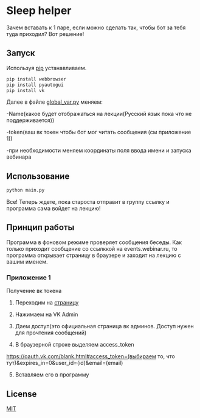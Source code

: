 # Sleep helper

Зачем вставать к 1 паре, если можно сделать так, чтобы бот за тебя туда приходил?
Вот решение!

## Запуск

Используя [pip](https://pip.pypa.io/en/stable/) устанавливаем.

```bash
pip install webbrowser
pip install pyautogui
pip install vk
```
Далее в файле [global_var.py](https://github.com/Emaisty/sleep_helper/blob/master/global_var.py) меняем:

-Name(какое будет отображаться на лекции(Русский язык пока что не поддерживается))

-token(ваш вк токен чтобы бот мог читать сообщения (см приложение 1))

-при необходимости меняем координаты поля ввода имени и запуска вебинара 


## Использование

```python
python main.py
```
Все! Теперь ждете, пока староста отправит в группу ссылку и программа сама войдет на лекцию!

## Принцип работы

Программа в фоновом режиме проверяет сообщения беседы. Как только приходит сообщение со ссылккой на events.webinar.ru, то программа открывает страницу в браузере и заходит на лекцию с вашим именем.

### Приложение 1
Получение вк токена

1) Переходим на [страницу](https://vkhost.github.io/)

2) Нажимаем на VK Admin

3) Даем доступ(это официальная страница вк админов. Доступ нужен для прочтения сообщений)

4) В браузерной строке выделяем access_token

https://oauth.vk.com/blank.html#access_token=(выбираем то, что тут)&expires_in=0&user_id=(id)&email=(email)
  
5) Вставляем его в программу

## License
[MIT](https://choosealicense.com/licenses/mit/)
